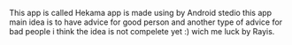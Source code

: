 This app is called Hekama app
is made using by Android stedio
this app main idea is to have advice for good person 
and another type of advice for bad people i think the idea is not 
compelete yet :)
wich me luck
by Rayis.